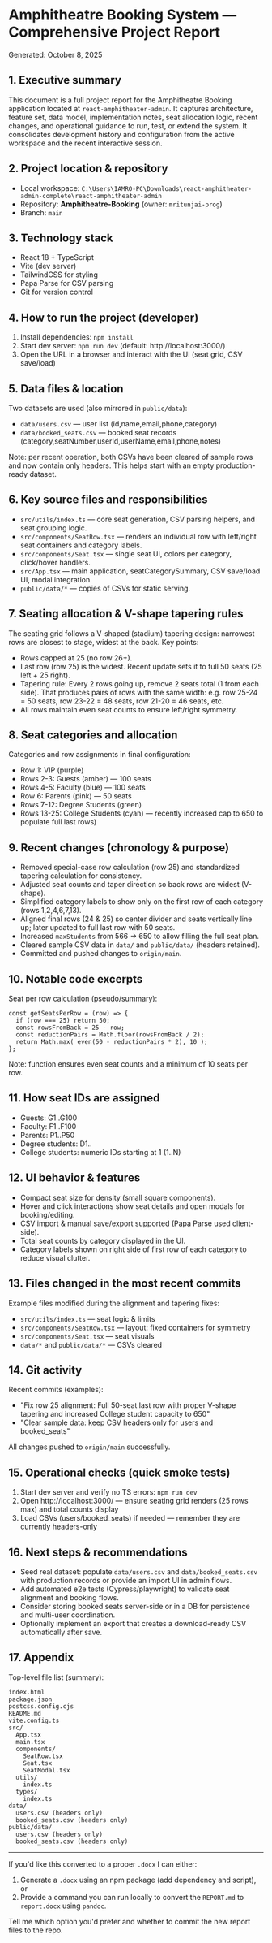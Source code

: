 # Amphitheatre Booking System — Comprehensive Project Report

Generated: October 8, 2025

## 1. Executive summary

This document is a full project report for the Amphitheatre Booking application located at `react-amphitheater-admin`. It captures architecture, feature set, data model, implementation notes, seat allocation logic, recent changes, and operational guidance to run, test, or extend the system. It consolidates development history and configuration from the active workspace and the recent interactive session.

## 2. Project location & repository

- Local workspace: `C:\Users\IAMRO-PC\Downloads\react-amphitheater-admin-complete\react-amphitheater-admin`
- Repository: **Amphitheatre-Booking** (owner: `mritunjai-prog`)
- Branch: `main`

## 3. Technology stack

- React 18 + TypeScript
- Vite (dev server)
- TailwindCSS for styling
- Papa Parse for CSV parsing
- Git for version control

## 4. How to run the project (developer)

1. Install dependencies: `npm install`
2. Start dev server: `npm run dev` (default: http://localhost:3000/)
3. Open the URL in a browser and interact with the UI (seat grid, CSV save/load)

## 5. Data files & location

Two datasets are used (also mirrored in `public/data`):

- `data/users.csv` — user list (id,name,email,phone,category)
- `data/booked_seats.csv` — booked seat records (category,seatNumber,userId,userName,email,phone,notes)

Note: per recent operation, both CSVs have been cleared of sample rows and now contain only headers. This helps start with an empty production-ready dataset.

## 6. Key source files and responsibilities

- `src/utils/index.ts` — core seat generation, CSV parsing helpers, and seat grouping logic.
- `src/components/SeatRow.tsx` — renders an individual row with left/right seat containers and category labels.
- `src/components/Seat.tsx` — single seat UI, colors per category, click/hover handlers.
- `src/App.tsx` — main application, seatCategorySummary, CSV save/load UI, modal integration.
- `public/data/*` — copies of CSVs for static serving.

## 7. Seating allocation & V-shape tapering rules

The seating grid follows a V-shaped (stadium) tapering design: narrowest rows are closest to stage, widest at the back. Key points:

- Rows capped at 25 (no row 26+).
- Last row (row 25) is the widest. Recent update sets it to full 50 seats (25 left + 25 right).
- Tapering rule: Every 2 rows going up, remove 2 seats total (1 from each side). That produces pairs of rows with the same width: e.g. row 25-24 = 50 seats, row 23-22 = 48 seats, row 21-20 = 46 seats, etc.
- All rows maintain even seat counts to ensure left/right symmetry.

## 8. Seat categories and allocation

Categories and row assignments in final configuration:

- Row 1: VIP (purple)
- Rows 2-3: Guests (amber) — 100 seats
- Rows 4-5: Faculty (blue) — 100 seats
- Row 6: Parents (pink) — 50 seats
- Rows 7-12: Degree Students (green)
- Rows 13-25: College Students (cyan) — recently increased cap to 650 to populate full last rows)

## 9. Recent changes (chronology & purpose)

- Removed special-case row calculation (row 25) and standardized tapering calculation for consistency.
- Adjusted seat counts and taper direction so back rows are widest (V-shape).
- Simplified category labels to show only on the first row of each category (rows 1,2,4,6,7,13).
- Aligned final rows (24 & 25) so center divider and seats vertically line up; later updated to full last row with 50 seats.
- Increased `maxStudents` from 566 → 650 to allow filling the full seat plan.
- Cleared sample CSV data in `data/` and `public/data/` (headers retained).
- Committed and pushed changes to `origin/main`.

## 10. Notable code excerpts

Seat per row calculation (pseudo/summary):

```
const getSeatsPerRow = (row) => {
  if (row === 25) return 50;
  const rowsFromBack = 25 - row;
  const reductionPairs = Math.floor(rowsFromBack / 2);
  return Math.max( even(50 - reductionPairs * 2), 10 );
};
```

Note: function ensures even seat counts and a minimum of 10 seats per row.

## 11. How seat IDs are assigned

- Guests: G1..G100
- Faculty: F1..F100
- Parents: P1..P50
- Degree students: D1..
- College students: numeric IDs starting at 1 (1..N)

## 12. UI behavior & features

- Compact seat size for density (small square components).
- Hover and click interactions show seat details and open modals for booking/editing.
- CSV import & manual save/export supported (Papa Parse used client-side).
- Total seat counts by category displayed in the UI.
- Category labels shown on right side of first row of each category to reduce visual clutter.

## 13. Files changed in the most recent commits

Example files modified during the alignment and tapering fixes:

- `src/utils/index.ts` — seat logic & limits
- `src/components/SeatRow.tsx` — layout: fixed containers for symmetry
- `src/components/Seat.tsx` — seat visuals
- `data/*` and `public/data/*` — CSVs cleared

## 14. Git activity

Recent commits (examples):

- "Fix row 25 alignment: Full 50-seat last row with proper V-shape tapering and increased College student capacity to 650"
- "Clear sample data: keep CSV headers only for users and booked_seats"

All changes pushed to `origin/main` successfully.

## 15. Operational checks (quick smoke tests)

1. Start dev server and verify no TS errors: `npm run dev`
2. Open http://localhost:3000/ — ensure seating grid renders (25 rows max) and total counts display
3. Load CSVs (users/booked_seats) if needed — remember they are currently headers-only

## 16. Next steps & recommendations

- Seed real dataset: populate `data/users.csv` and `data/booked_seats.csv` with production records or provide an import UI in admin flows.
- Add automated e2e tests (Cypress/playwright) to validate seat alignment and booking flows.
- Consider storing booked seats server-side or in a DB for persistence and multi-user coordination.
- Optionally implement an export that creates a download-ready CSV automatically after save.

## 17. Appendix

Top-level file list (summary):

```
index.html
package.json
postcss.config.cjs
README.md
vite.config.ts
src/
  App.tsx
  main.tsx
  components/
    SeatRow.tsx
    Seat.tsx
    SeatModal.tsx
  utils/
    index.ts
  types/
    index.ts
data/
  users.csv (headers only)
  booked_seats.csv (headers only)
public/data/
  users.csv (headers only)
  booked_seats.csv (headers only)
```

---

If you'd like this converted to a proper `.docx` I can either:

1. Generate a `.docx` using an npm package (add dependency and script), or
2. Provide a command you can run locally to convert the `REPORT.md` to `report.docx` using `pandoc`.

Tell me which option you'd prefer and whether to commit the new report files to the repo.
